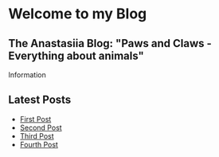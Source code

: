 <div class="home">
  <h1>Welcome to my Blog</h1>
  
  <section class="general-info">
    <h2>The Anastasiia Blog: "Paws and Claws - Everything about animals"</h2>
    <p>Information</p>
  </section>

  <section class="latest-posts">
    <h2>Latest Posts</h2>
    <ul>
      <li><a href="https://23w-gbac.github.io/NastLenBlog/First_Post">First Post</a></li>
      <li><a href="/second_post">Second Post</a></li>
      <li><a href="/third_post">Third Post</a></li>
      <li><a href="/fourth_post">Fourth Post</a></li>
    </ul>
  </section>
  
</div>

